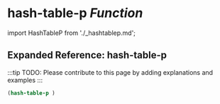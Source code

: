 # **hash-table-p** *Function*

import HashTableP from './_hashtablep.md';

<HashTableP />

## Expanded Reference: hash-table-p

:::tip
TODO: Please contribute to this page by adding explanations and examples
:::

```lisp
(hash-table-p )
```
